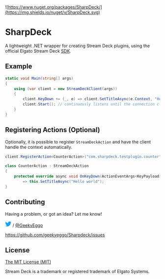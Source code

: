 ![https://www.nuget.org/packages/SharpDeck/](https://img.shields.io/nuget/v/SharpDeck.svg)

# SharpDeck

A lightweight .NET wrapper for creating Stream Deck plugins, using the official Elgato Stream Deck [SDK](https://developer.elgato.com/documentation/stream-deck/sdk/overview).

## Example

```csharp
static void Main(string[] args)
{
    using (var client = new StreamDeckClient(args))
    {
        client.KeyDown += (_, e) => client.SetTitleAsync(e.Context, "Hello world");
        client.Start(); // continuously listens until the connection closes
    }
}
```

## Registering Actions (Optional)

Optionally, it is possible to register `StreamDeckAction` and have the client handle the context automatically.
```csharp
client.RegisterAction<CounterAction>("com.sharpdeck.testplugin.counter");
```
```csharp
class CounterAction : StreamDeckAction
{
    protected override async void OnKeyDown(ActionEventArgs<KeyPayload> args)
        => this.SetTitleAsync("Hello world");
}
```

## Contributing

Having a problem, or got an idea? Let me know!

![Twitter Logo](https://github.com/GeekyEggo/SharpDeck/raw/master/docs/icons/Twitter.png) / [@GeekyEggo](https://twitter.com/GeekyEggo)

https://github.com/geekyeggo/Sharpdeck/issues

## License

[The MIT License (MIT)](LICENSE.md)

Stream Deck is a trademark or registered trademark of Elgato Systems.